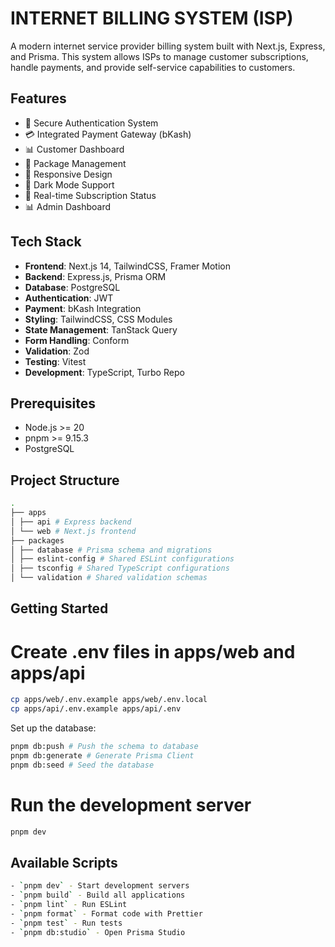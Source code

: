 # INTERNET BILLING SYSTEM (ISP)

A modern internet service provider billing system built with Next.js, Express, and Prisma. This system allows ISPs to manage customer subscriptions, handle payments, and provide self-service capabilities to customers.

## Features

- 🔐 Secure Authentication System
- 💳 Integrated Payment Gateway (bKash)
- 📊 Customer Dashboard
- 🎯 Package Management
- 📱 Responsive Design
- 🌙 Dark Mode Support
- 🔄 Real-time Subscription Status
- 📊 Admin Dashboard

## Tech Stack

- **Frontend**: Next.js 14, TailwindCSS, Framer Motion
- **Backend**: Express.js, Prisma ORM
- **Database**: PostgreSQL
- **Authentication**: JWT
- **Payment**: bKash Integration
- **Styling**: TailwindCSS, CSS Modules
- **State Management**: TanStack Query
- **Form Handling**: Conform
- **Validation**: Zod
- **Testing**: Vitest
- **Development**: TypeScript, Turbo Repo

## Prerequisites

- Node.js >= 20
- pnpm >= 9.15.3
- PostgreSQL

## Project Structure

```bash
.
├── apps
│ ├── api # Express backend
│ └── web # Next.js frontend
├── packages
│ ├── database # Prisma schema and migrations
│ ├── eslint-config # Shared ESLint configurations
│ ├── tsconfig # Shared TypeScript configurations
│ └── validation # Shared validation schemas
```

## Getting Started

# Create .env files in apps/web and apps/api

```bash
cp apps/web/.env.example apps/web/.env.local
cp apps/api/.env.example apps/api/.env
```

Set up the database:

```bash
pnpm db:push # Push the schema to database
pnpm db:generate # Generate Prisma Client
pnpm db:seed # Seed the database
```

# Run the development server

```bash
pnpm dev
```

## Available Scripts

```bash
- `pnpm dev` - Start development servers
- `pnpm build` - Build all applications
- `pnpm lint` - Run ESLint
- `pnpm format` - Format code with Prettier
- `pnpm test` - Run tests
- `pnpm db:studio` - Open Prisma Studio


```
